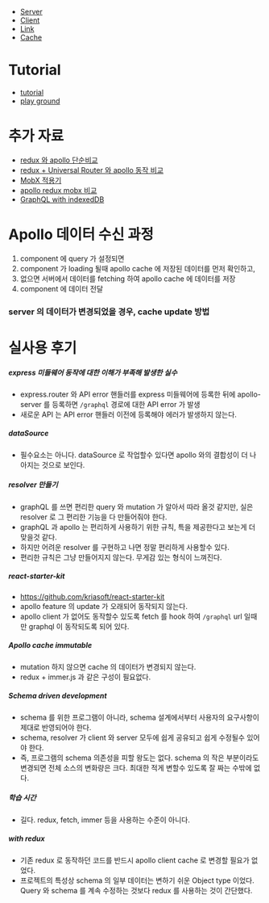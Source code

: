 * [Server](./Server.md)
* [Client](./Client.md)
* [Link](./Link.md)
* [Cache](./Cache.md)

# Tutorial
* [tutorial](https://www.apollographql.com/docs/tutorial/introduction)
* [play ground](https://www.graphqlbin.com)

# 추가 자료
* [redux 와 apollo 단순비교](https://d2.naver.com/helloworld/4245995)
* [redux + Universal Router 와 apollo 동작 비교](https://d2.naver.com/helloworld/2838729)
* [MobX 적용기](https://woowabros.github.io/experience/2019/01/02/kimcj-react-mobx.html)
* [apollo redux mobx 비교](https://devtimothy.tistory.com/167)
* [GraphQL with indexedDB](https://codeburst.io/large-offline-datasets-with-apollo-client-c19c987e4a98)

# Apollo 데이터 수신 과정
1. component 에 query 가 설정되면
1. component 가 loading 될때 apollo cache 에 저장된 데이터를 먼저 확인하고,
1. 없으면 서버에서 데이터를 fetching 하여 apollo cache 에 데이터를 저장
1. component 에 데이터 전달

### server 의 데이터가 변경되었을 경우, cache update 방법

# 실사용 후기
##### express 미들웨어 동작에 대한 이해가 부족해 발생한 실수
* express.router 와 API error 핸들러를 express 미들웨어에 등록한 뒤에 apollo-server 를 등록하면 `/graphql` 경로에 대한 API error 가 발생
* 새로운 API 는 API error 핸들러 이전에 등록해야 에러가 발생하지 않는다.
##### dataSource
* 필수요소는 아니다. dataSource 로 작업할수 있다면 apollo 와의 결합성이 더 나아지는 것으로 보인다.
##### resolver 만들기
* graphQL 를 쓰면 편리한 query 와 mutation 가 알아서 따라 올것 같지만, 실은 resolver 로 그 편리한 기능을 다 만들어줘야 한다.
* graphQL 과 apollo 는 편리하게 사용하기 위한 규칙, 특을 제공한다고 보는게 더 맞을것 같다.
* 하지만 어려운 resolver 를 구현하고 나면 정말 편리하게 사용할수 있다.
* 편리한 규칙은 그냥 만들어지지 않는다. 무게감 있는 형식이 느껴진다.
##### react-starter-kit
* https://github.com/kriasoft/react-starter-kit
* apollo feature 의 update 가 오래되어 동작되지 않는다.
* apollo client 가 없어도 동작할수 있도록 fetch 를 hook 하여 `/graphql` url 일때만 graphql 이 동작되도록 되어 있다.
##### Apollo cache immutable
* mutation 하지 않으면 cache 의 데이터가 변경되지 않는다.
* redux + immer.js 과 같은 구성이 필요없다.
##### Schema driven development
* schema 를 위한 프로그램이 아니라, schema 설계에서부터 사용자의 요구사항이 제대로 반영되어야 한다.
* schema, resolver 가 client 와 server 모두에 쉽게 공유되고 쉽게 수정될수 있어야 한다.
* 즉, 프로그램의 schema 의존성을 피할 왕도는 없다. schema 의 작은 부분이라도 변경되면 전체 소스의 변화량은 크다. 최대한 적게 변할수 있도록 잘 짜는 수밖에 없다.
##### 학습 시간
* 길다. redux, fetch, immer 등을 사용하는 수준이 아니다.
##### with redux
* 기존 redux 로 동작하던 코드를 반드시 apollo client cache 로 변경할 필요가 없었다.
* 프로젝트의 특성상 schema 의 일부 데이터는 변하기 쉬운 Object type 이었다. Query 와 schema 를 계속 수정하는 것보다 redux 를 사용하는 것이 간단했다.
